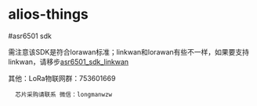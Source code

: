 # alios-things
#asr6501 sdk

需注意该SDK是符合lorawan标准；linkwan和lorawan有些不一样，如果要支持linkwan，请移步[asr6501_sdk_linkwan](https://github.com/zhangjun1992/asr6501_sdk_linkwan)


其他：LoRa物联网群：753601669

      芯片采购请联系 微信：longmanwzw
